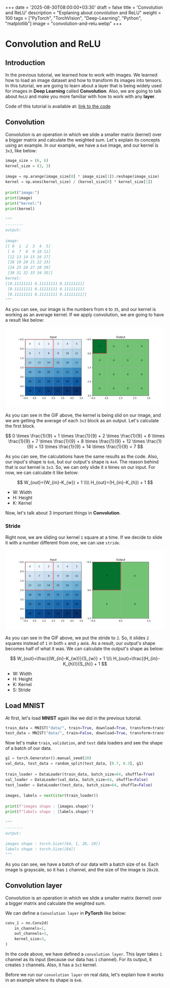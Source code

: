 +++
date = '2025-08-30T08:00:00+03:30'
draft = false
title = 'Convolution and ReLU'
description = "Explaning about convolution and ReLU"
weight = 100
tags = ["PyTorch", "TorchVision", "Deep-Learning", "Python", "matplotlib"]
image = "convolution-and-relu.webp"
+++

# Convolution and ReLU

## Introduction

In the previous tutorial, we learned how to work with images.
We learned how to load an image dataset and how to transform its images into tensors.
In this tutorial, we are going to learn about a layer that is being widely used for images
in **Deep Learning** called **Convolution**.
Also, we are going to talk about `ReLU` and make you more familiar with how to work with any **layer**.

Code of this tutorial is available at:
[link to the code](https://github.com/LiterallyTheOne/Pytorch_Tutorial/blob/main/src/9_convolution_and_relu.ipynb)

## Convolution

Convolution is an operation in which we slide a smaller matrix (kernel) over a bigger matrix and calculate the
weighted sum.
Let's explain its concepts using an example.
In our example, we have a `6x6` image, and our kernel is `3x3`, like below:

```python
image_size = (6, 6)
kernel_size = (3, 3)

image = np.arange(image_size[0] * image_size[1]).reshape(image_size)
kernel = np.ones(kernel_size) / (kernel_size[0] * kernel_size[1])

print("image:")
print(image)
print("kernel:")
print(kernel)

"""
--------
output: 

image:
[[ 0  1  2  3  4  5]
 [ 6  7  8  9 10 11]
 [12 13 14 15 16 17]
 [18 19 20 21 22 23]
 [24 25 26 27 28 29]
 [30 31 32 33 34 35]]
kernel:
[[0.11111111 0.11111111 0.11111111]
 [0.11111111 0.11111111 0.11111111]
 [0.11111111 0.11111111 0.11111111]]
"""
```

As you can see, our image is the numbers from `0` to `35`, and our kernel is working as an average kernel.
If we apply convolution, we are going to have a result like below:

![conv](conv.gif)

As you can see in the GIF above, the kernel is being slid on our image, and we are getting the average of each `3x3`
block as an output.
Let's calculate the first block.

$$
0 \times \frac{1}{9} +
1 \times \frac{1}{9} +
2 \times \frac{1}{9} +
6 \times \frac{1}{9} +
7 \times \frac{1}{9} +
8 \times \frac{1}{9} +
12 \times \frac{1}{9} +
13 \times \frac{1}{9} +
14 \times \frac{1}{9} =
7
$$

As you can see, the calculations have the same results as the code.
Also, our input's shape is `6x6`, but our output's shape is `4x4`.
The reason behind that is our kernel is `3x3`.
So, we can only slide it `4` times on our input.
For now, we can calculate it like below:

$$
W_{out}=(W_{in}-K_{w}) + 1
\\\\
H_{out}=(H_{in}-K_{h}) + 1
$$

* W: Width
* H: Height
* K: Kernel

Now, let's talk about 3 important things in **Convolution**.

### Stride

Right now, we are sliding our kernel `1` square at a time.
If we decide to slide it with a number different from one, we can use `stride`.

![conv stride](conv_stride_2.gif)

As you can see in the GIF above, we put the stride to `2`.
So, it slides `2` squares instead of `1` in both `x` and `y` axis.
As a result, our output's shape becomes half of what it was.
We can calculate the output's shape as below:

$$
W_{out}=\frac{(W_{in}-K_{w})}{S_{w}} + 1
\\\\
H_{out}=\frac{(H_{in}-K_{h})}{S_{h}} + 1
$$

* W: Width
* H: Height
* K: Kernel
* S: Stride

## Load MNIST

At first, let's load **MNIST** again like we did in the previous tutorial.

```python
train_data = MNIST("data/", train=True, download=True, transform=transforms.ToTensor())
test_data = MNIST("data/", train=False, download=True, transform=transforms.ToTensor())
```

Now let's make `train`, `validation`, and `test` data loaders and see the shape of a batch of our data.

```python
g1 = torch.Generator().manual_seed(20)
val_data, test_data = random_split(test_data, [0.7, 0.3], g1)

train_loader = DataLoader(train_data, batch_size=64, shuffle=True)
val_loader = DataLoader(val_data, batch_size=64, shuffle=False)
test_loader = DataLoader(test_data, batch_size=64, shuffle=False)

images, labels = next(iter(train_loader))

print(f"images shape : {images.shape}")
print(f"labels shape : {labels.shape}")

"""
--------
output: 

images shape : torch.Size([64, 1, 28, 28])
labels shape : torch.Size([64])
"""
```

As you can see, we have a batch of our data with a batch size of `64`.
Each image is grayscale, so it has `1` channel, and the size of the image is `28x28`.

## Convolution layer

Convolution is an operation in which we slide a smaller matrix (kernel) over a bigger matrix and calculate the
weighted sum.

We can define a `Convolution layer` in **PyTorch** like below:

```python
conv_1 = nn.Conv2d(
    in_channels=1,
    out_channels=3,
    kernel_size=3,
)
```

In the code above, we have defined a `convolution layer`.
This layer takes `1` channel as its input (because our data has `1` channel).
For its output, it creates `3` channels.
Also, it has a `3x3` kernel.

Before we run our `convolution layer` on real data, let's explain how it works in an example where its shape is `6x6`.
